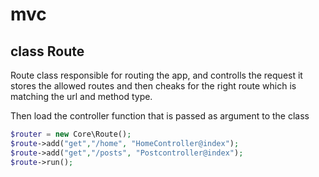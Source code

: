 # mvc
## class Route 
      
Route class responsible for routing the app, and controlls the request
it stores the allowed routes and then cheaks for the right route which is matching the url and method type. 

Then load the controller function that is passed as argument to the class

```php
$router = new Core\Route();
$route->add("get","/home", "HomeController@index");
$route->add("get","/posts", "Postcontroller@index");
$route->run();
```
    